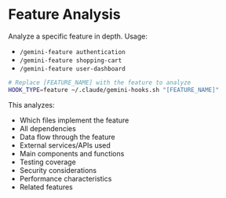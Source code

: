 # Feature Analysis

Analyze a specific feature in depth. Usage:
- `/gemini-feature authentication`
- `/gemini-feature shopping-cart`
- `/gemini-feature user-dashboard`

```bash
# Replace [FEATURE_NAME] with the feature to analyze
HOOK_TYPE=feature ~/.claude/gemini-hooks.sh "[FEATURE_NAME]"
```

This analyzes:
- Which files implement the feature
- All dependencies
- Data flow through the feature
- External services/APIs used
- Main components and functions
- Testing coverage
- Security considerations
- Performance characteristics
- Related features